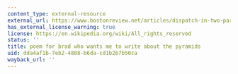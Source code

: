 ```yaml
---
content_type: external-resource
external_url: https://www.bostonreview.net/articles/dispatch-in-two-parts-the-arab-body-writes-itself-in/
has_external_license_warning: true
license: https://en.wikipedia.org/wiki/All_rights_reserved
status: ''
title: poem for brad who wants me to write about the pyramids
uid: dda4af1b-7eb2-4808-b6da-cd1b2b7b50ca
wayback_url: ''
---
```

